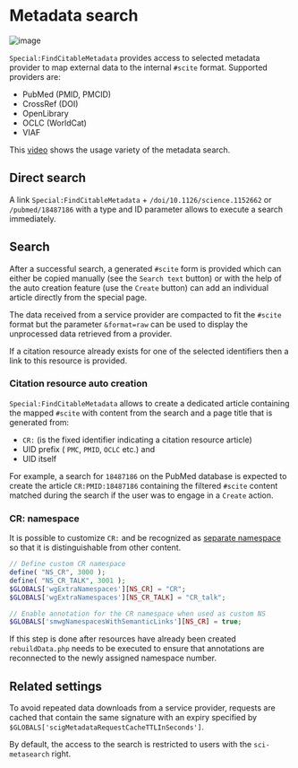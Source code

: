 # Metadata search

![image](https://cloud.githubusercontent.com/assets/1245473/10266229/1c8b9bca-6a55-11e5-9ccb-cb44bfb400f0.png)

`Special:FindCitableMetadata` provides access to selected metadata provider to map
external data to the internal `#scite` format. Supported providers are:

- PubMed (PMID, PMCID)
- CrossRef (DOI)
- OpenLibrary
- OCLC (WorldCat)
- VIAF

This [video](https://www.youtube.com/watch?v=d2dNFTUUUjs) shows the usage variety
of the metadata search.

## Direct search

A link `Special:FindCitableMetadata` + `/doi/10.1126/science.1152662` or `/pubmed/18487186`
with a type and ID parameter allows to execute a search immediately.

## Search

After a successful search, a generated `#scite` form is provided which can either
be copied manually (see the `Search text` button) or with the help of the auto creation
feature (use the `Create` button) can add an individual article directly from the
special page.

The data received from a service provider are compacted to fit the `#scite` format but the
parameter `&format=raw` can be used to display the unprocessed data retrieved from a provider.

If a citation resource already exists for one of the selected identifiers then a link
to this resource is provided.

### Citation resource auto creation

`Special:FindCitableMetadata` allows to create a dedicated article containing the mapped
`#scite` with content from the search and a page title that is generated from:

- `CR:` (is the fixed identifier indicating a citation resource article)
- UID prefix ( `PMC`, `PMID`, `OCLC` etc.) and
- UID itself

For example, a search for `18487186` on the PubMed database is expected to create the article
`CR:PMID:18487186` containing the filtered `#scite` content matched during the
search if the user was to engage in a `Create` action.

### CR: namespace

It is possible to customize `CR:` and be recognized as [separate namespace][mw-cns] so
that it is distinguishable from other content.

```php
// Define custom CR namespace
define( "NS_CR", 3000 );
define( "NS_CR_TALK", 3001 );
$GLOBALS['wgExtraNamespaces'][NS_CR] = "CR";
$GLOBALS['wgExtraNamespaces'][NS_CR_TALK] = "CR_talk";

// Enable annotation for the CR namespace when used as custom NS
$GLOBALS['smwgNamespacesWithSemanticLinks'][NS_CR] = true;
```

If this step is done after resources have already been created `rebuildData.php` needs to be
executed to ensure that annotations are reconnected to the newly assigned namespace number.

## Related settings

To avoid repeated data downloads from a service provider, requests are cached that contain the
same signature with an expiry specified by `$GLOBALS['scigMetadataRequestCacheTTLInSeconds']`.

By default, the access to the search is restricted to users with the `sci-metasearch` right.

[mw-cns]: https://www.mediawiki.org/wiki/Manual:Using_custom_namespaces

